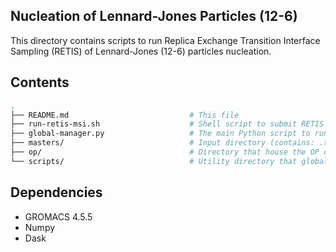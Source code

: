 ## Nucleation of Lennard-Jones Particles (12-6) 

This directory contains scripts to run Replica Exchange Transition Interface Sampling (RETIS) of Lennard-Jones (12-6) particles nucleation. 

## Contents
```bash
.
├── README.md                           # This file
├── run-retis-msi.sh                    # Shell script to submit RETIS to the computing cluster (SLURM)
├── global-manager.py                   # The main Python script to run RETIS
├── masters/                            # Input directory (contains: .top, .mdp, initial path files for jump start RETIS)
├── op/                                 # Directory that house the OP code for RETIS. The OP calculates the largest nucleus size using protocols from ten Wolde et al. J. Chem. Phys. 1996, 104, 9932-9947 
└── scripts/                            # Utility directory that global-manager.py calls to run GROMACS and perform OP calculation

```

## Dependencies 
- GROMACS 4.5.5
- Numpy
- Dask

